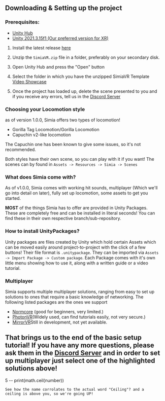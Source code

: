 
## Downloading & Setting up the project
### Prerequisites:
- [Unity Hub](https://unity.com/download)
- [Unity 2021.3.15f1 (Our preferred version for XR)](unityhub://2021.3.15f1/e8e88683f834)

1. Install the latest release [here](https://github.com/HyperSilver69/SimiaVR)
2. Unzip the `SimiaVR.zip` file in a folder, preferably on your secondary disk.
3. Open Unity Hub and press the "Open" button
4. Select the folder in which you have the unzipped SimiaVR Template \
[Video Showcase](https://youtu.be/-nMC7X-Lo8o)

5. Once the project has loaded up, delete the scene presented to you and if you receive any errors, tell us in the [Discord Server](https://discord.gg/ME7UY9vYQD)




### Choosing your Locomotion style

as of version 1.0.0, Simia offers two types of locomotion!
- Gorilla Tag Locomotion/Gorilla Locomotion
- Capuchin v2-like locomotion

The Capuchin one has been known to give some issues, so it's not recommended.

Both styles have their own scene, so you can play with it if you want!
The scenes can by found in `Assets -> Resources -> Simia -> Scenes`

### What does Simia come with?
As of v1.0.0, Simia comes with working hit sounds, multiplayer (Which we'll go into detail on later), fully set up locomotion, some assets to get you started.

**MOST** of the things Simia has to offer are provided in Unity Packages. These are completely free and can be installed in literal seconds! You can find these in their own respective branch/sub-repository.

### How to install UnityPackages?

Unity packages are files created by Unity which hold certain Assets which can be moved easily around project-to-project with the click of a few buttons! Their file format is `.unitypackage`. They can be
imported via `Assets -> Import Package -> Custom package`. Each Package comes with it's own little menu showing how to use it, along with a written guide or a video tutorial.

### Multiplayer
Simia supports multiple multiplayer solutions, ranging from easy to set up solutions to ones that require a basic knowledge of networking. The following listed packages are the ones we support
- [Normcore](https://github.com/HyperSilver69/SimiaVR/blob/main/Normcore.md) (good for beginners, very limited.)
- [PhotonVR](https://github.com/HyperSilver69/SimiaVR/blob/main/PhotonVR.md)(Widely used, can find tutorials easily, not very secure.)
- [MirrorVR](x)Still in development, not yet available.


That brings us to the end of the basic setup tutorial! If you have any more questions, please ask them in the [Discord Server](https://discord.gg/ME7UY9vYQD) and in order to set up multiplayer just select one of the highlighted solutions above!
----------------------------------------
5 -- print(math.ceil(number))
```
See how the name corrolates to the actual word "Ceiling"? and a ceiling is above you, so we're going UP!
